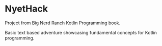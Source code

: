 # NyetHack
Project from Big Nerd Ranch Kotlin Programming book.

Basic text based adventure showcasing fundamental concepts for Kotlin programming.
